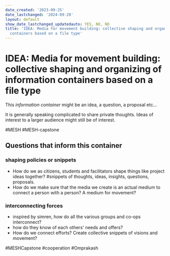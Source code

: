 ```yaml
---
date_created: '2023-09-25'
date_lastchanged: '2024-09-20'
layout: default
show_date_lastchanged_updatedauto: YES, NO, NO
title: 'IDEA: Media for movement building: collective shaping and organizing of information
  containers based on a file type'
---
```

# IDEA: Media for movement building: collective shaping and organizing of information containers based on a file type 
This *information container* might be an idea, a question, a proposal etc...

It is generally speaking complicated to share private thoughts. Ideas of interest to a larger audience might still be of interest. 


#MESH #MESH-capstone

## Questions that inform this container

### shaping policies or snippets
- How do we as citizens, students and facilitators shape things like project ideas together? #snippets of thoughts, ideas, insights, questions, proposals. 
- How do we make sure that the media we create is an actual medium to connect a person with a person? A medium for movement? 


### interconnecting forces 
- inspired by simren, how do all the various groups and co-ops interconnect?
- how do they know of each others' needs and offers?
- How do we connect efforts? Create collective snippets of visions and movement? 

#MESHCapstone #cooperation #Omprakash